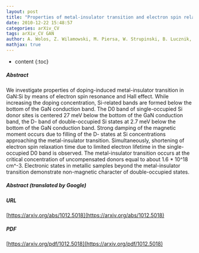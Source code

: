 ```yaml
---
layout: post
title: "Properties of metal-insulator transition and electron spin relaxation in GaN:Si"
date: 2010-12-22 15:48:57
categories: arXiv_CV
tags: arXiv_CV GAN
author: A. Wolos, Z. Wilamowski, M. Piersa, W. Strupinski, B. Lucznik, I. Grzegory, S. Porowski
mathjax: true
---
```


* content
{:toc}

##### Abstract
We investigate properties of doping-induced metal-insulator transition in GaN:Si by means of electron spin resonance and Hall effect. While increasing the doping concentration, Si-related bands are formed below the bottom of the GaN conduction band. The D0 band of single-occupied Si donor sites is centered 27 meV below the bottom of the GaN conduction band, the D- band of double-occupied Si states at 2.7 meV below the bottom of the GaN conduction band. Strong damping of the magnetic moment occurs due to filling of the D- states at Si concentrations approaching the metal-insulator transition. Simultaneously, shortening of electron spin relaxation time due to limited electron lifetime in the single-occupied D0 band is observed. The metal-insulator transition occurs at the critical concentration of uncompensated donors equal to about 1.6 * 10^18 cm^-3. Electronic states in metallic samples beyond the metal-insulator transition demonstrate non-magnetic character of double-occupied states.

##### Abstract (translated by Google)


##### URL
[https://arxiv.org/abs/1012.5018](https://arxiv.org/abs/1012.5018)

##### PDF
[https://arxiv.org/pdf/1012.5018](https://arxiv.org/pdf/1012.5018)

